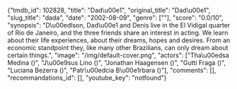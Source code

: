 {"tmdb_id": 102828, "title": "Dad\u00e1", "original_title": "Dad\u00e1", "slug_title": "dada", "date": "2002-08-09", "genre": [""], "score": "0.0/10", "synopsis": "D\u00edlson, Dad\u00e1 and Denis live in the El Vidigal quarter of Rio de Janeiro, and the three friends share an interest in acting. We learn about their life experiences, about their dreams, hopes and desires. From an economic standpoint they, like many other Brazilians, can only dream about certain things.", "image": "/img/default-cover.png", "actors": ["Tha\u00edsa Medina ()", "J\u00e9sus Lino ()", "Jonathan Haagensen ()", "Gutti Fraga ()", "Luciana Bezerra ()", "Patr\u00edcia B\u00e1rbara ()"], "comments": [], "recommandations_id": [], "youtube_key": "notfound"}